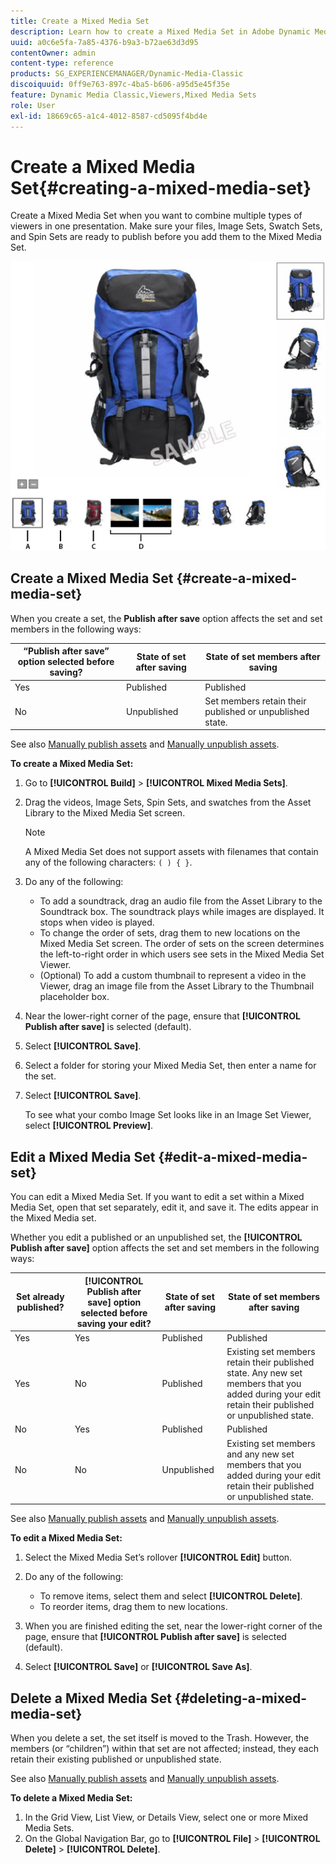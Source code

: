 ```yaml
---
title: Create a Mixed Media Set
description: Learn how to create a Mixed Media Set in Adobe Dynamic Media Classic.
uuid: a0c6e5fa-7a85-4376-b9a3-b72ae63d3d95
contentOwner: admin
content-type: reference
products: SG_EXPERIENCEMANAGER/Dynamic-Media-Classic
discoiquuid: 0ff9e763-897c-4ba5-b606-a95d5e45f35e
feature: Dynamic Media Classic,Viewers,Mixed Media Sets
role: User
exl-id: 18669c65-a1c4-4012-8587-cd5095f4bd4e
---
```

# Create a Mixed Media Set{#creating-a-mixed-media-set}

Create a Mixed Media Set when you want to combine multiple types of viewers in one presentation. Make sure your files, Image Sets, Swatch Sets, and Spin Sets are ready to publish before you add them to the Mixed Media Set.

![Mixed Media Set](/help/assets/mm_mixed_media_set.png)

## Create a Mixed Media Set {#create-a-mixed-media-set}

When you create a set, the **Publish after save** option affects the set and set members in the following ways:

|“Publish after save” option selected before saving?|State of set after saving|State of set members after saving|
| --- | --- | --- |
| Yes | Published | Published |
| No | Unpublished | Set members retain their published or unpublished state. |

See also [Manually publish assets](publishing-files.md#manually_publishing_assets) and [Manually unpublish assets](publishing-files.md#manually_unpublishing_assets).

**To create a Mixed Media Set:**

1. Go to **[!UICONTROL Build]** > **[!UICONTROL Mixed Media Sets]**.
1. Drag the videos, Image Sets, Spin Sets, and swatches from the Asset Library to the Mixed Media Set screen.

   >[!NOTE]
   >
   >A Mixed Media Set does not support assets with filenames that contain any of the following characters: `( ) { }`.

1. Do any of the following:

    * To add a soundtrack, drag an audio file from the Asset Library to the Soundtrack box. The soundtrack plays while images are displayed. It stops when video is played.
    * To change the order of sets, drag them to new locations on the Mixed Media Set screen. The order of sets on the screen determines the left-to-right order in which users see sets in the Mixed Media Set Viewer.
    * (Optional) To add a custom thumbnail to represent a video in the Viewer, drag an image file from the Asset Library to the Thumbnail placeholder box.

1. Near the lower-right corner of the page, ensure that **[!UICONTROL Publish after save]** is selected (default).
1. Select **[!UICONTROL Save]**.
1. Select a folder for storing your Mixed Media Set, then enter a name for the set.
1. Select **[!UICONTROL Save]**.

   To see what your combo Image Set looks like in an Image Set Viewer, select **[!UICONTROL Preview]**.

## Edit a Mixed Media Set {#edit-a-mixed-media-set}

You can edit a Mixed Media Set. If you want to edit a set within a Mixed Media Set, open that set separately, edit it, and save it. The edits appear in the Mixed Media set.

Whether you edit a published or an unpublished set, the **[!UICONTROL Publish after save]** option affects the set and set members in the following ways:

|Set already published? | **[!UICONTROL Publish after save]** option selected before saving your edit? |State of set after saving | State of set members after saving |
| --- |--- |--- |--- |
| Yes | Yes | Published | Published |
| Yes | No | Published | Existing set members retain their published state. Any new set members that you added during your edit retain their published or unpublished state. |
| No | Yes| Published | Published |
| No | No | Unpublished | Existing set members and any new set members that you added during your edit retain their published or unpublished state. |

See also [Manually publish assets](publishing-files.md#manually_publishing_assets) and [Manually unpublish assets](publishing-files.md#manually_unpublishing_assets).

**To edit a Mixed Media Set:**

1. Select the Mixed Media Set’s rollover **[!UICONTROL Edit]** button.
1. Do any of the following:

    * To remove items, select them and select **[!UICONTROL Delete]**.
    * To reorder items, drag them to new locations.

1. When you are finished editing the set, near the lower-right corner of the page, ensure that **[!UICONTROL Publish after save]** is selected (default).
1. Select **[!UICONTROL Save]** or **[!UICONTROL Save As]**.

## Delete a Mixed Media Set {#deleting-a-mixed-media-set}

When you delete a set, the set itself is moved to the Trash. However, the members (or “children”) within that set are not affected; instead, they each retain their existing published or unpublished state.

See also [Manually publish assets](publishing-files.md#manually_publishing_assets) and [Manually unpublish assets](publishing-files.md#manually_unpublishing_assets).

**To delete a Mixed Media Set:**

1. In the Grid View, List View, or Details View, select one or more Mixed Media Sets.
1. On the Global Navigation Bar, go to **[!UICONTROL File]** > **[!UICONTROL Delete]** > **[!UICONTROL Delete]**.
